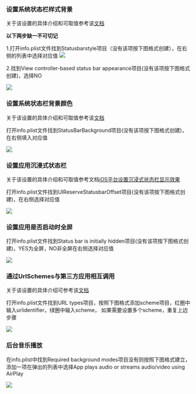 ### 设置系统状态栏样式背景

关于该设置的具体介绍和可取值参考该[文档](http://ask.dcloud.net.cn/article/33)

**以下两步缺一不可切记**

1.打开info.plist文件找到Statusbarstyle项目（没有该项按下图格式创建），在右侧的列表中选择对应值
![](https://img-cdn-tc.dcloud.net.cn/uploads/article/20150204/c8ddcbd925ccd6851d1be156c976e159.png)

2.找到View controller-based status bar appearance项目(没有该项按下图格式创建)，选择NO

![](https://img-cdn-tc.dcloud.net.cn/uploads/article/20150305/9fbb0eccb518802ff0a4786fc377010e.png)

### 设置系统状态栏背景颜色

关于该设置的具体介绍和可取值参考该[文档](http://ask.dcloud.net.cn/article/33)

打开info.plist文件找到StatusBarBackground项目(没有该项按下图格式创建)，在右侧填入对应值

![](https://img-cdn-tc.dcloud.net.cn/uploads/article/20150204/46febdd3bf3fbdd13b081f230880e789.png)

### 设置应用沉浸式状态栏
关于该设置的具体介绍和可取值参考文档[iOS平台设置沉浸式状态栏显示效果](http://ask.dcloud.net.cn/article/118)

打开info.plist文件找到UIReserveStatusbarOffset项目(没有该项按下图格式创建)，在右侧选择对应值

![](https://img-cdn-tc.dcloud.net.cn/uploads/article/20150204/3cf3382fac62b8a29e2e2ea47ca4ed5e.png)

### 设置应用是否启动时全屏

打开info.plist文件找到Status bar is initially hidden项目(没有该项按下图格式创建)，YES为全屏，NO非全屏在右侧选择对应值

![](https://img-cdn-tc.dcloud.net.cn/uploads/article/20150226/853902f78d06ed734ca257386ca28f6d.png)

### 通过UrlSchemes与第三方应用相互调用

关于该设置的具体介绍可参考该[文档](http://ask.dcloud.net.cn/article/64)

打开info.plist文件找到URL types项目，按照下图格式添加scheme项目，红圈中输入urlidentifier，绿圈中输入scheme，
如果需要设置多个scheme，重复上边步骤

![](https://img-cdn-tc.dcloud.net.cn/uploads/article/20150204/8cd3d42caa8a7c070fce2edc2a00121d.png)

### 后台音乐播放

在info.plist中找到Required background modes项目没有则按照下图格式建立，添加一项在弹出的列表中选择App plays audio or streams audio/video using AirPlay

![](https://img-cdn-tc.dcloud.net.cn/uploads/article/20150204/3ad6447b3904d78404ca8b15f18afdba.png)

